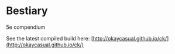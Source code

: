 # Bestiary

5e compendium

See the latest compiled build here: [http://okaycasual.github.io/ck/](http://okaycasual.github.io/ck/)